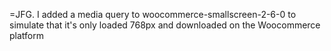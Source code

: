 =JFG. I added a media query to woocommerce-smallscreen-2-6-0 to simulate that it's only loaded 768px and downloaded on the Woocommerce platform